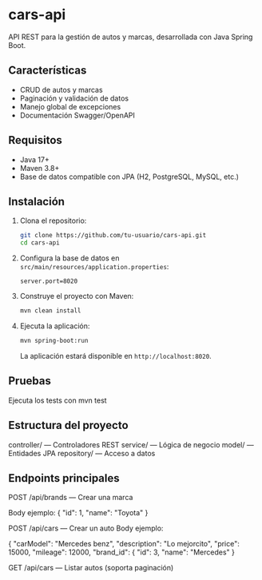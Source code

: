 # cars-api

API REST para la gestión de autos y marcas, desarrollada con Java Spring Boot.

## Características

- CRUD de autos y marcas
- Paginación y validación de datos
- Manejo global de excepciones
- Documentación Swagger/OpenAPI

## Requisitos

- Java 17+
- Maven 3.8+
- Base de datos compatible con JPA (H2, PostgreSQL, MySQL, etc.)

## Instalación

1. Clona el repositorio:
   ```bash
   git clone https://github.com/tu-usuario/cars-api.git
   cd cars-api
   
2. Configura la base de datos en `src/main/resources/application.properties`:
   ```properties
   server.port=8020
   
3. Construye el proyecto con Maven:
   ```bash
   mvn clean install
4. Ejecuta la aplicación:
   ```bash
   mvn spring-boot:run
   ```
    La aplicación estará disponible en `http://localhost:8020`.

## Pruebas
Ejecuta los tests con
mvn test

## Estructura del proyecto
controller/ — Controladores REST
service/ — Lógica de negocio
model/ — Entidades JPA
repository/ — Acceso a datos

## Endpoints principales
POST /api/brands — Crear una marca

Body ejemplo:
{
"id": 1,
"name": "Toyota"
}

POST /api/cars — Crear un auto
Body ejemplo:

{
"carModel": "Mercedes benz",
"description": "Lo mejorcito",
"price": 15000,
"mileage": 12000,
"brand_id": {
"id": 3,
"name": "Mercedes"
}

GET /api/cars — Listar autos (soporta paginación)

